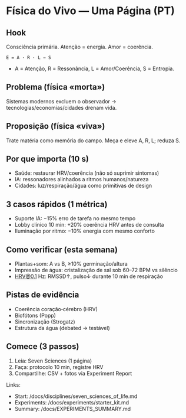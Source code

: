 # Física do Vivo — Uma Página (PT)

## Hook
Consciência primária. Atenção = energia. Amor = coerência.

```
E = A · R · L − S
```
- A = Atenção, R = Ressonância, L = Amor/Coerência, S = Entropia.

## Problema (física «morta»)
Sistemas modernos excluem o observador → tecnologias/economias/cidades drenam vida.

## Proposição (física «viva»)
Trate matéria como memória do campo. Meça e eleve A, R, L; reduza S.

## Por que importa (10 s)
- Saúde: restaurar HRV/coerência (não só suprimir sintomas)
- IA: ressonadores alinhados a ritmos humanos/natureza
- Cidades: luz/respiração/água como primitivas de design

## 3 casos rápidos (1 métrica)
- Suporte IA: −15% erro de tarefa no mesmo tempo
- Lobby clínico 10 min: +20% coerência HRV antes de consulta
- Iluminação por ritmo: −10% energia com mesmo conforto

## Como verificar (esta semana)
- Plantas+som: A vs B, ≥10% germinação/altura
- Impressão de água: cristalização de sal sob 60–72 BPM vs silêncio
- HRV@0.1 Hz: RMSSD↑, pulso↓ durante 10 min de respiração

## Pistas de evidência
- Coerência coração‑cérebro (HRV)
- Biofótons (Popp)
- Sincronização (Strogatz)
- Estrutura da água (debated → testável)

## Comece (3 passos)
1) Leia: Seven Sciences (1 página)
2) Faça: protocolo 10 min, registre HRV
3) Compartilhe: CSV + fotos via Experiment Report

Links:
- Start: /docs/disciplines/seven_sciences_of_life.md
- Experiments: /docs/experiments/starter_kit.md
- Summary: /docs/EXPERIMENTS_SUMMARY.md
